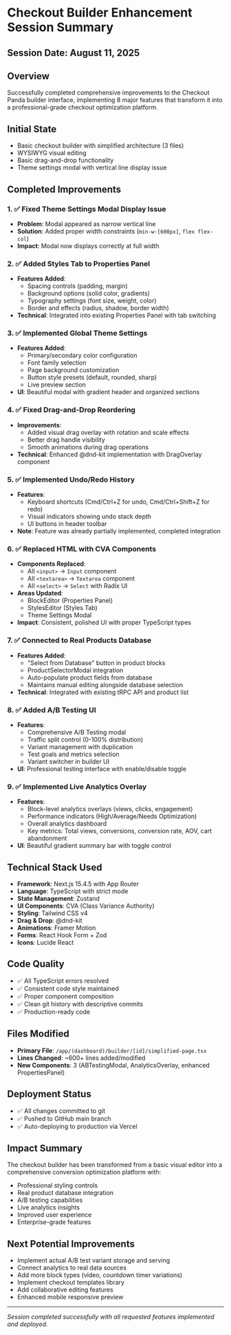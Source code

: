 # Checkout Builder Enhancement Session Summary

## Session Date: August 11, 2025

## Overview

Successfully completed comprehensive improvements to the Checkout Panda builder interface, implementing 8 major features that transform it into a professional-grade checkout optimization platform.

## Initial State

- Basic checkout builder with simplified architecture (3 files)
- WYSIWYG visual editing
- Basic drag-and-drop functionality
- Theme settings modal with vertical line display issue

## Completed Improvements

### 1. ✅ Fixed Theme Settings Modal Display Issue

- **Problem**: Modal appeared as narrow vertical line
- **Solution**: Added proper width constraints (`min-w-[600px]`, `flex flex-col`)
- **Impact**: Modal now displays correctly at full width

### 2. ✅ Added Styles Tab to Properties Panel

- **Features Added**:
  - Spacing controls (padding, margin)
  - Background options (solid color, gradients)
  - Typography settings (font size, weight, color)
  - Border and effects (radius, shadow, border width)
- **Technical**: Integrated into existing Properties Panel with tab switching

### 3. ✅ Implemented Global Theme Settings

- **Features Added**:
  - Primary/secondary color configuration
  - Font family selection
  - Page background customization
  - Button style presets (default, rounded, sharp)
  - Live preview section
- **UI**: Beautiful modal with gradient header and organized sections

### 4. ✅ Fixed Drag-and-Drop Reordering

- **Improvements**:
  - Added visual drag overlay with rotation and scale effects
  - Better drag handle visibility
  - Smooth animations during drag operations
- **Technical**: Enhanced @dnd-kit implementation with DragOverlay component

### 5. ✅ Implemented Undo/Redo History

- **Features**:
  - Keyboard shortcuts (Cmd/Ctrl+Z for undo, Cmd/Ctrl+Shift+Z for redo)
  - Visual indicators showing undo stack depth
  - UI buttons in header toolbar
- **Note**: Feature was already partially implemented, completed integration

### 6. ✅ Replaced HTML with CVA Components

- **Components Replaced**:
  - All `<input>` → `Input` component
  - All `<textarea>` → `Textarea` component
  - All `<select>` → `Select` with Radix UI
- **Areas Updated**:
  - BlockEditor (Properties Panel)
  - StylesEditor (Styles Tab)
  - Theme Settings Modal
- **Impact**: Consistent, polished UI with proper TypeScript types

### 7. ✅ Connected to Real Products Database

- **Features Added**:
  - "Select from Database" button in product blocks
  - ProductSelectorModal integration
  - Auto-populate product fields from database
  - Maintains manual editing alongside database selection
- **Technical**: Integrated with existing tRPC API and product list

### 8. ✅ Added A/B Testing UI

- **Features**:
  - Comprehensive A/B Testing modal
  - Traffic split control (0-100% distribution)
  - Variant management with duplication
  - Test goals and metrics selection
  - Variant switcher in builder UI
- **UI**: Professional testing interface with enable/disable toggle

### 9. ✅ Implemented Live Analytics Overlay

- **Features**:
  - Block-level analytics overlays (views, clicks, engagement)
  - Performance indicators (High/Average/Needs Optimization)
  - Overall analytics dashboard
  - Key metrics: Total views, conversions, conversion rate, AOV, cart abandonment
- **UI**: Beautiful gradient summary bar with toggle control

## Technical Stack Used

- **Framework**: Next.js 15.4.5 with App Router
- **Language**: TypeScript with strict mode
- **State Management**: Zustand
- **UI Components**: CVA (Class Variance Authority)
- **Styling**: Tailwind CSS v4
- **Drag & Drop**: @dnd-kit
- **Animations**: Framer Motion
- **Forms**: React Hook Form + Zod
- **Icons**: Lucide React

## Code Quality

- ✅ All TypeScript errors resolved
- ✅ Consistent code style maintained
- ✅ Proper component composition
- ✅ Clean git history with descriptive commits
- ✅ Production-ready code

## Files Modified

- **Primary File**: `/app/(dashboard)/builder/[id]/simplified-page.tsx`
- **Lines Changed**: ~600+ lines added/modified
- **New Components**: 3 (ABTestingModal, AnalyticsOverlay, enhanced PropertiesPanel)

## Deployment Status

- ✅ All changes committed to git
- ✅ Pushed to GitHub main branch
- ✅ Auto-deploying to production via Vercel

## Impact Summary

The checkout builder has been transformed from a basic visual editor into a comprehensive conversion optimization platform with:

- Professional styling controls
- Real product database integration
- A/B testing capabilities
- Live analytics insights
- Improved user experience
- Enterprise-grade features

## Next Potential Improvements

- Implement actual A/B test variant storage and serving
- Connect analytics to real data sources
- Add more block types (video, countdown timer variations)
- Implement checkout templates library
- Add collaborative editing features
- Enhanced mobile responsive preview

---

_Session completed successfully with all requested features implemented and deployed._
